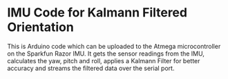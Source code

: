 IMU Code for Kalmann Filtered Orientation
============================================

This is Arduino code which can be uploaded to the Atmega
microcontroller on the Sparkfun Razor IMU. It gets the sensor
readings from the IMU, calculates the yaw, pitch and roll,
applies a Kalmann Filter for better accuracy and streams the
filtered data over the serial port.